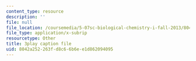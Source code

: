 ```yaml
---
content_type: resource
description: ''
file: null
file_location: /coursemedia/5-07sc-biological-chemistry-i-fall-2013/8042a252263fd8c66b6ee1d862094095_VykaDbJIb8A.srt
file_type: application/x-subrip
resourcetype: Other
title: 3play caption file
uid: 8042a252-263f-d8c6-6b6e-e1d862094095
---
```

